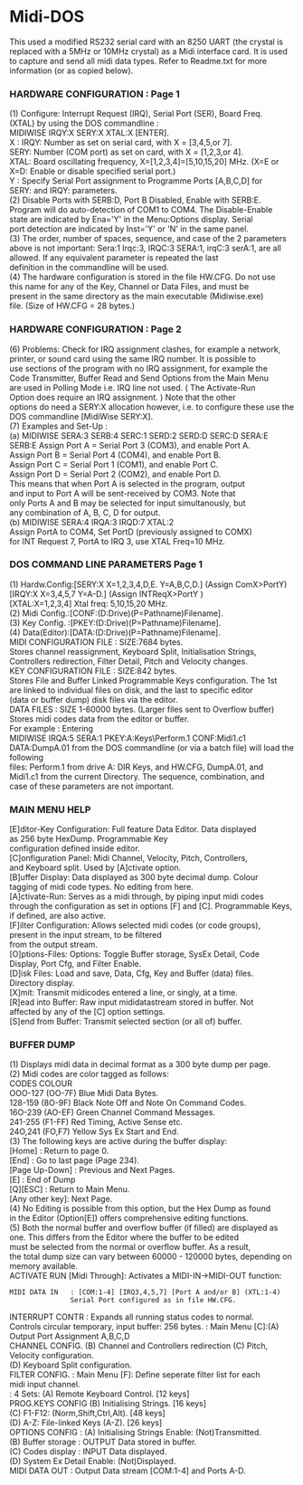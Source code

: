 # Midi-DOS
This used a modified RS232 serial card with an 8250 UART (the crystal is replaced with a 5MHz or 10MHz crystal) as a Midi interface card. It is used to capture and send all midi data types. Refer to Readme.txt for more information (or as copied below).

  ### HARDWARE CONFIGURATION : Page 1                                          
  (1) Configure: Interrupt Request (IRQ), Serial Port (SER), Board Freq.   
      (XTAL) by using the DOS commandline :                                
      MIDIWISE IRQY:X SERY:X XTAL:X [ENTER].                               
      X : IRQY: Number as set on serial card, with X = [3,4,5,or 7].       
          SERY: Number (COM port) as set on card, with X = [1,2,3,or 4].   
          XTAL: Board oscillating frequency, X=[1,2,3,4]=[5,10,15,20] MHz. 
          (X=E or X=D: Enable or disable specified serial port.)           
      Y : Specify Serial Port assignment to Programme Ports [A,B,C,D] for  
          SERY: and IRQY: parameters.                                      
  (2) Disable Ports with SERB:D, Port B Disabled, Enable with SERB:E.      
      Program will do auto-detection of COM1 to COM4. The Disable-Enable   
      state are indicated by Ena='Y' in the Menu:Options display. Serial   
      port detection are indicated by Inst='Y' or 'N' in the same panel.   
  (3) The order, number of spaces, sequence, and case of the 2 parameters  
      above is not important: Sera:1 Irqc:3, IRQC:3 SERA:1, irqC:3 serA:1, 
      are all allowed. If any equivalent parameter is repeated the last    
      definition in the commandline will be used.                          
  (4) The hardware configuration is stored in the file HW.CFG. Do not use  
      this name for any of the Key, Channel or Data Files, and must be     
      present in the same directory as the main executable (Midiwise.exe)  
      file. (Size of HW.CFG = 28 bytes.)                                   
                                                                           
  ### HARDWARE CONFIGURATION : Page 2                                          
  (6) Problems: Check for IRQ assignment clashes, for example a network,   
      printer, or sound card using the same IRQ number. It is possible to  
      use sections of the program with no IRQ assignment, for example the  
      Code Transmitter, Buffer Read and Send Options from the Main Menu    
      are used in Polling Mode i.e. IRQ line not used. ( The Activate-Run  
      Option does require an IRQ assignment. ) Note that the other         
      options do need a SERY:X allocation however, i.e. to configure these 
      use the DOS commandline [MidiWise SERY:X].                           
  (7) Examples and Set-Up :                                                
      (a) MIDIWISE SERA:3 SERB:4 SERC:1 SERD:2 SERD:D SERC:D SERA:E SERB:E 
          Assign Port A = Serial Port 3 (COM3), and enable Port A.         
          Assign Port B = Serial Port 4 (COM4), and enable Port B.         
          Assign Port C = Serial Port 1 (COM1), and enable Port C.         
          Assign Port D = Serial Port 2 (COM2), and enable Port D.         
          This means that when Port A is selected in the program, output   
          and input to Port A will be sent-received by COM3. Note that     
          only Ports A and B may be selected for input simultanously, but  
          any combination of A, B, C, D for output.                        
      (b) MIDIWISE SERA:4 IRQA:3 IRQD:7 XTAL:2                             
          Assign PortA to COM4, Set PortD (previously assigned to COMX)    
          for INT Request 7, PortA to IRQ 3, use XTAL Freq=10 MHz.         
                                                                           
  ### DOS COMMAND LINE PARAMETERS  Page 1                                      
  (1) Hardw.Config:[SERY:X X=1,2,3,4,D,E. Y=A,B,C,D.] (Assign ComX>PortY)  
                   [IRQY:X X=3,4,5,7 Y=A-D.] (Assign INTReqX>PortY )       
                   [XTAL:X=1,2,3,4] Xtal freq: 5,10,15,20 MHz.             
  (2) Midi Config.:[CONF:(D:Drive)(P=Pathname)Filename].                   
  (3) Key Config. :[PKEY:(D:Drive)(P=Pathname)Filename].                   
  (4) Data(Editor):[DATA:(D:Drive)(P=Pathname)Filename].                   
  MIDI CONFIGURATION FILE : SIZE:7684 bytes.                               
  Stores channel reassignment, Keyboard Split, Initialisation Strings,     
  Controllers redirection, Filter Detail, Pitch and Velocity changes.      
  KEY CONFIGURATION FILE  : SIZE:842 bytes.                                
  Stores File and Buffer Linked Programmable Keys configuration. The 1st   
  are linked to individual files on disk, and the last to specific editor  
  (data or buffer dump) disk files via the editor.                         
  DATA FILES : SIZE 1-60000  bytes. (Larger files sent to Overflow buffer) 
  Stores midi codes data from the editor or buffer.                        
  For example : Entering                                                   
  MIDIWISE IRQA:5 SERA:1 PKEY:A:Keys\Perform.1 CONF:Midi1.c1 DATA:DumpA.01 
  from the DOS commandline (or via a batch file) will load the following   
  files: Perform.1 from drive A: DIR Keys, and HW.CFG, DumpA.01, and       
  Midi1.c1 from the current Directory. The sequence, combination, and      
  case of these parameters are not important.                              
                                                                           
  ### MAIN MENU HELP                                                           
  [E]ditor-Key Configuration: Full feature Data Editor. Data displayed     
                              as 256 byte HexDump. Programmable Key        
                              configuration defined inside editor.         
  [C]onfiguration Panel: Midi Channel, Velocity, Pitch, Controllers,       
                         and Keyboard split. Used by [A]ctivate option.    
  [B]uffer Display: Data displayed as 300 byte decimal dump. Colour        
                    tagging of midi code types. No editing from here.      
  [A]ctivate-Run: Serves as a midi through, by piping input midi codes     
                  through the configuration as set in options [F] and [C]. 
                  Programmable Keys, if defined, are also active.          
  [F]ilter Configuration: Allows selected midi codes (or code groups),     
                          present in the input stream, to be filtered      
                          from the output stream.                          
  [O]ptions-Files: Options: Toggle Buffer storage, SysEx Detail, Code      
                            Display, Port Cfg, and Filter Enable.          
  [D]isk Files: Load and save, Data, Cfg, Key and Buffer (data) files.     
                Directory display.                                         
  [X]mit: Transmit midicodes entered a line, or singly, at a time.         
  [R]ead into Buffer: Raw input mididatastream stored in buffer. Not       
                      affected by any of the [C] option settings.          
  [S]end from Buffer: Transmit selected section (or all of) buffer.        
                                                                           
  ### BUFFER DUMP                                                              
  (1) Displays midi data in decimal format as a 300 byte dump per page.    
  (2) Midi codes are color tagged as follows:                              
      CODES            COLOUR                                              
      OOO-127 (OO-7F)  Blue    Midi Data Bytes.                            
      128-159 (8O-9F)  Black   Note Off and Note On Command Codes.         
      16O-239 (AO-EF)  Green   Channel Command Messages.                   
      241-255 (F1-FF)  Red     Timing, Active Sense etc.                   
      24O,241 (FO,F7)  Yellow  Sys Ex Start and End.                       
  (3) The following keys are active during the buffer display:             
      [Home]         : Return to page 0.                                   
      [End]          : Go to last page (Page 234).                         
      [Page Up-Down] : Previous and Next Pages.                            
      [E]            : End of Dump                                         
      [Q][ESC]       : Return to Main Menu.                                
      [Any other key]: Next Page.                                          
  (4) No Editing is possible from this option, but the Hex Dump as found   
      in the Editor (Option[E]) offers comprehensive editing functions.    
  (5) Both the normal buffer and overflow buffer (if filled) are displayed 
      as one. This differs from the Editor where the buffer to be edited   
      must be selected from the normal or overflow buffer. As a result,    
      the total dump size can vary between 60000 - 120000 bytes, depending 
      on memory available.                                                 
   ACTIVATE RUN [Midi Through]: Activates a MIDI-IN->MIDI-OUT function:    
                                                                         
    MIDI DATA IN   : [COM:1-4] [IRQ3,4,5,7] [Port A and/or B] (XTL:1-4)    
                   Serial Port configured as in file HW.CFG.             
                                                                        
   INTERRUPT CONTR : Expands all running status codes to normal.           
                   Controls circular temporary, input buffer: 256 bytes. 
                : Main Menu [C]:(A) Output Port Assignment A,B,C,D      
   CHANNEL CONFIG.                 (B) Channel and Controllers redirection 
                                 (C) Pitch, Velocity configuration.      
                                (D) Keyboard Split configuration.       
   FILTER CONFIG.  : Main Menu [F]: Define seperate filter list for each   
                                  midi input channel.                    
                : 4 Sets: (A) Remote Keyboard Control.       [12 keys]  
  PROG.KEYS CONFIG           (B) Initialising Strings.          [16 keys]  
                           (C) F1-F12: (Norm,Shift,Ctrl,Alt). [48 keys]  
                          (D) A-Z: File-linked Keys (A-Z).   [26 keys]  
   OPTIONS CONFIG  : (A) Initialising Strings Enable: (Not)Transmitted.    
                   (B) Buffer storage : OUTPUT Data stored in buffer.    
                     (C) Codes display  : INPUT Data displayed.            
                  (D) System Ex Detail Enable: (Not)Displayed.          
   MIDI DATA OUT   : Output Data stream [COM:1-4] and Ports A-D.           
                      
